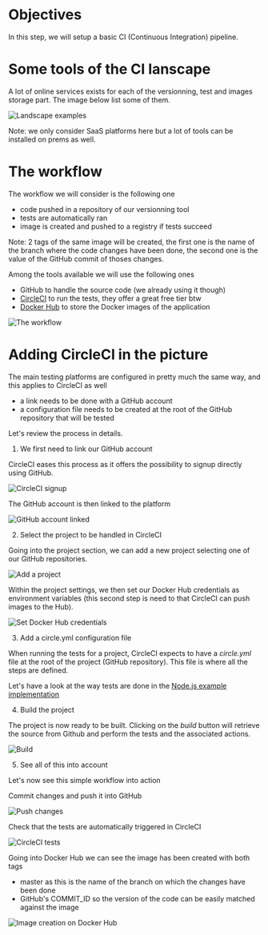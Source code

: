 # Objectives

In this step, we will setup a basic CI (Continuous Integration) pipeline.

# Some tools of the CI lanscape

A lot of online services exists for each of the versionning, test and images storage part. The image below list some of them.

![Landscape examples](./images/ci-web-services.png)

Note: we only consider SaaS platforms here but a lot of tools can be installed on prems as well.

# The workflow

The workflow we will consider is the following one

- code pushed in a repository of our versionning tool
- tests are automatically ran
- image is created and pushed to a registry if tests succeed

Note: 2 tags of the same image will be created, the first one is the name of the branch where the code changes have been done, the second one is the value of the GitHub commit of thoses changes.

Among the tools available we will use the following ones

- GitHub to handle the source code (we already using it though)
- [CircleCI](http://circleci.com) to run the tests, they offer a great free tier btw
- [Docker Hub](https://hub.docker.com) to store the Docker images of the application

![The workflow](./images/ci-workflow.png)

# Adding CircleCI in the picture

The main testing platforms are configured in pretty much the same way, and this applies to CircleCI as well

- a link needs to be done with a GitHub account
- a configuration file needs to be created at the root of the GitHub repository that will be tested

Let's review the process in details.

1. We first need to link our GitHub account

CircleCI eases this process as it offers the possibility to signup directly using GitHub.

![CircleCI signup](./images/00-circleci-signup.png)

The GitHub account is then linked to the platform

![GitHub account linked](./images/01-circleci-link-github.png)

2. Select the project to be handled in CircleCI

Going into the project section, we can add a new project selecting one of our GitHub repositories.

![Add a project](./images/02-circleci-add-project.png)

Within the project settings, we then set our Docker Hub credentials as environment variables (this second step is need to that CircleCI can push images to the Hub).

![Set Docker Hub credentials](./images/03-circleci-project-env-variable.png)

3. Add a circle.yml configuration file

When running the tests for a project, CircleCI expects to have a _circle.yml_ file at the root of the project (GitHub repository). This file is where all the steps are defined.

Let's have a look at the way tests are done in the [Node.js example implementation](./nodejs/)

4. Build the project

The project is now ready to be built. Clicking on the _build_ button will retrieve the source from Github and perform the tests and the associated actions.

![Build](./images/04-circleci-build-project.png)

5. See all of this into account

Let's now see this simple workflow into action

Commit changes and push it into GitHub

![Push changes](./images/05-code-push-in-github.png)

Check that the tests are automatically triggered in CircleCI

![CircleCI tests](./images/06-circle-success-build.png)

Going into Docker Hub we can see the image has been created with both tags

- master as this is the name of the branch on which the changes have been done
- GitHub's COMMIT_ID so the version of the code can be easily matched against the image

![Image creation on Docker Hub](./images/07-docker-hub-image-created.png)

